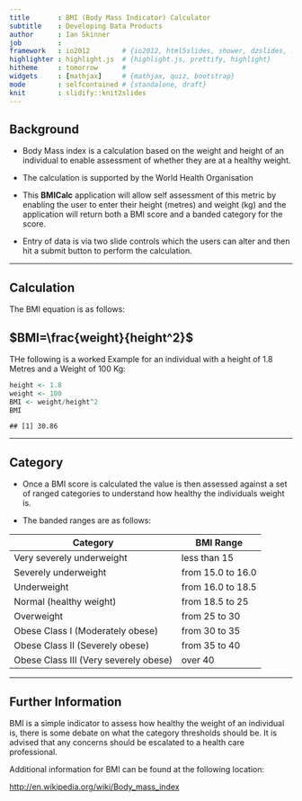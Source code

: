 ```yaml
---
title       : BMI (Body Mass Indicator) Calculator
subtitle    : Developing Data Products
author      : Ian Skinner
job         : 
framework   : io2012        # {io2012, html5slides, shower, dzslides, ...}
highlighter : highlight.js  # {highlight.js, prettify, highlight}
hitheme     : tomorrow      # 
widgets     : [mathjax]     # {mathjax, quiz, bootstrap}
mode        : selfcontained # {standalone, draft}
knit        : slidify::knit2slides
---
```


## Background

- Body Mass index is a calculation based on the weight and height of an individual to enable assessment of whether they are at a healthy weight.

- The calculation is supported by the World Health Organisation

- This **BMICalc** application will allow self assessment of this metric by enabling the user to enter their height (metres) and weight (kg) and the application will return both a BMI score and a banded category for the score. 

- Entry of data is via two slide controls which the users can alter and then hit a submit button to perform the calculation.

---
## Calculation

The BMI equation is as follows: 

## $BMI=\frac{weight}{height^2}$  

THe following is a worked Example for an individual with a height of 1.8 Metres and a Weight of 100 Kg:



```r
height <- 1.8
weight <- 100
BMI <- weight/height^2
BMI
```

```
## [1] 30.86
```

---
## Category
- Once a BMI score is calculated the value is then assessed against a set of ranged categories to understand how healthy the individuals weight is.

- The banded ranges are as follows:

Category| BMI Range
--------|--------
Very severely underweight|  less than 15
Severely underweight|	from 15.0 to 16.0
Underweight|	from 16.0 to 18.5
Normal (healthy weight)|	from 18.5 to 25
Overweight|	from 25 to 30
Obese Class I (Moderately obese)|	from 30 to 35
Obese Class II (Severely obese)|	from 35 to 40
Obese Class III (Very severely obese)|	over 40



---
## Further Information

BMI is a simple indicator to assess how healthy the weight of an individual is, there is some debate on what the category thresholds should be. It is advised that any concerns should be escalated to a health care professional.

Additional information for BMI can be found at the following location:

http://en.wikipedia.org/wiki/Body_mass_index
